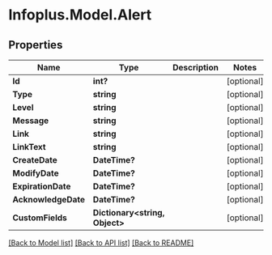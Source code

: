 # Infoplus.Model.Alert
## Properties

Name | Type | Description | Notes
------------ | ------------- | ------------- | -------------
**Id** | **int?** |  | [optional] 
**Type** | **string** |  | [optional] 
**Level** | **string** |  | [optional] 
**Message** | **string** |  | [optional] 
**Link** | **string** |  | [optional] 
**LinkText** | **string** |  | [optional] 
**CreateDate** | **DateTime?** |  | [optional] 
**ModifyDate** | **DateTime?** |  | [optional] 
**ExpirationDate** | **DateTime?** |  | [optional] 
**AcknowledgeDate** | **DateTime?** |  | [optional] 
**CustomFields** | **Dictionary&lt;string, Object&gt;** |  | [optional] 

[[Back to Model list]](../README.md#documentation-for-models) [[Back to API list]](../README.md#documentation-for-api-endpoints) [[Back to README]](../README.md)

